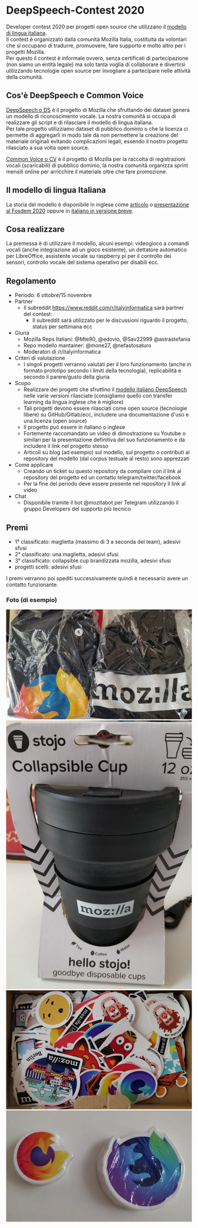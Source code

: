 # DeepSpeech-Contest 2020

Developer contest 2020 per progetti open source che utilizzano il [modello di lingua italiana](https://github.com/MozillaItalia/DeepSpeech-Italian-Model).  
Il contest è organizzato dalla comunità Mozilla Italia, costituita da volontari che si occupano di tradurre, promuovere, fare supporto e molto altro per i progetti Mozilla.  
Per questo il contest è informale ovvero, senza certificati di partecipazione (non siamo un entità legale) ma solo tanta voglia di collaborare e divertirsi utilizzando tecnologie open source per invogliare a partecipare nelle attività della comunità.

## Cos'è DeepSpeech e Common Voice

[DeepSpeech o DS](https://github.com/mozilla/DeepSpeech) è il progetto di Mozilla che sfruttando dei dataset genera un modello di riconoscimento vocale. La nostra comunità si occupa di realizzare gli script e di rilasciare il modello di lingua italiana.  
Per tale progetto utilizziamo dataset di pubblico dominio o che la licenza ci permette di aggregarli in modo tale da non permettere la creazione del materiale originali evitando complicazioni legali, essendo il nostro progetto rilasciato a sua volta open source.

[Common Voice o CV](https://commonvoice.mozilla.org/it) è il progetto di Mozilla per la raccolta di registrazioni vocali (scaricabili) di pubblico dominio, la nostra comunità organizza sprint mensili online per arricchire il materiale oltre che fare promozione.  

## Il modello di lingua Italiana

La storia del modello è disponibile in inglese come [articolo](https://daniele.tech/2019/12/how-the-italian-deepspeech-model-helped-our-mozilla-italia-community/) o [presentazione al Fosdem 2020](https://archive.fosdem.org/2020/schedule/event/how_to_get_fun_with_teamwork/) oppure in [italiano in versione breve](https://www.miamammausalinux.org/2020/04/mozilla-italia-promuove-il-modello-di-riconoscimento-vocale-in-italiano-per-deepspeech/).

## Cosa realizzare

La premessa è di utilizzare il modello, alcuni esempi: videogioco a comandi vocali (anche integrazione ad un gioco esistente), un dettatore automatico per LibreOffice, assistente vocale su raspberry pi per il controllo dei sensori, controllo vocale del sistema operativo per disabili ecc.

## Regolamento

* Periodo: 6 ottobre/15 novembre
* Partner
  * Il subreddit https://www.reddit.com/r/italyinformatica sarà partner del contest:
     * Il subreddit sarà utilizzato per le discussioni riguardo il progetto, status per settimana ecc
* Giuria
  * Mozilla Reps Italiani: @Mte90, @edovio, @Sav22999 @astrastefania  
  * Repo modello mantainer: @mone27, @nefastosaturo
  * Moderatori di /r/italyinformatica
* Criteri di valutazione
  * I singoli progetti verranno valutati per il loro funzionamento (anche in formato prototipo secondo i limiti della tecnologia), replicabilità e secondo il parere/gusto della giuria
* Scopo
  * Realizzare dei progetti che sfruttino il [modello italiano DeepSpeech](https://github.com/MozillaItalia/DeepSpeech-Italian-Model) nelle varie versioni rilasciate (consigliamo quello con transfer learning da lingua inglese che è migliore)
  * Tali progetti devono essere rilasciati come open source (tecnologie libere) su GitHub/Gitlab/ecc, includere una documentazione d'uso e una licenza (open source)
  * Il progetto può essere in italiano o inglese
  * Fortemente raccomandato un video di dimostrazione su Youtube o similari per la presentazione definitiva del suo funzionamento e da includere il link nel progetto stesso
  * Articoli su blog (ad esempio) sul modello, sul progetto o contributi al repository del modello (dal corpus testuale al resto) sono apprezzati
* Come applicare
  * Creando un ticket su questo repository da compilare con il link al repository del progetto ed un contatto telegram/twitter/facebook
  * Per la fine del periodo deve essere presente nel repository il link al video 
* Chat
  * Disponibile tramite il bot @mozitabot per Telegram utilizzando il gruppo Developers del supporto più tecnico

## Premi

  * 1° classificato: maglietta (massimo di 3 a seconda del team), adesivi sfusi
  * 2° classificato: una maglietta, adesivi sfusi
  * 3° classificato: collapsible cup brandizzata mozilla, adesivi sfusi
  * progetti scelti: adesivi sfusi

I premi verranno poi spediti successivamente quindi è necessario avere un contatto funzionante.

### Foto (di esempio)

![](img/1.jpg)
![](img/2.jpg)
![](img/3.jpg)
![](img/4.jpg)
